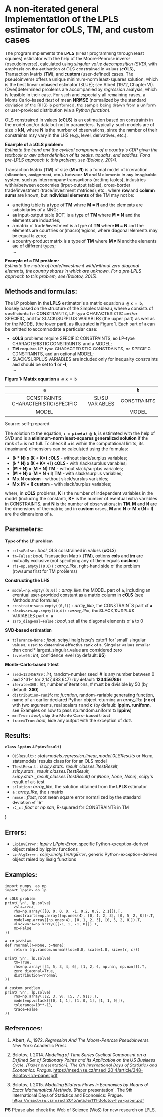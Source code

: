 # A non-iterated general implementation of the LPLS estimator for cOLS, TM, and custom cases

The program implements the **LPLS** (linear programming through least squares) estimator with the help of the Moore-Penrose inverse (pseudoinverse), calculated using *singular value decomposition (SVD)*, with emphasis on the estimation of OLS constrained in values (**cOLS**), Transaction Matrix (**TM**), and **custom** (user-defined) cases. The pseudoinverse offers a
unique minimum-norm least-squares solution, which is the best linear unbiased estimator (BLUE); see Albert (1972, Chapter VI). (Over)determined problems are accompanied by *regression* analysis, which is feasible in their case. For such and especially all remaining cases, a Monte Carlo-based
*ttest* of mean **NRMSE** (normalized by the standard deviation of the RHS) is performed, the sample being drawn from a uniform or user-provided distribution (via a *Python function*).

OLS constrained in values (**cOLS**) is an estimation based on constraints in the model and/or data but not in parameters. Typically, such models are of size ≤ **kN**, where **N** is the number of observations, since the number of their constraints may vary in the LHS (e.g., level, derivatives, etc.).

**Example of a cOLS problem:**  
*Estimate the trend and the cyclical component of a country's GDP given the textbook or any other definition of its peaks, troughs, and saddles. For a pre-LPLS approach to this problem, see (Bolotov, 2014).*

Transaction Matrix (**TM**) of size (**M x N**) is a formal model of interaction (allocation, assignment, etc.). between **M** and **N** elements in any imaginable system, such as intercompany transactions (netting tables), industries within/between economies (input-output tables), cross-border trade/investment (trade/investment matrices), etc., where **row** and **column sums** are known, but **individual elements** of the TM may not be:  

- a netting table is a type of **TM** where **M = N** and the elements are subsidiaries of a MNC;
- an input-output table (IOT) is a type of **TM** where **M = N** and the elements are industries;
- a matrix of trade/investment is a type of **TM** where **M = N** and the elements are countries or (macro)regions, where diagonal elements may be equal to zero;
- a country-product matrix is a type of **TM** where **M ≠ N** and the elements are of different types;  
...

**Example of a TM problem:**  
*Estimate the matrix of trade/investment with/without zero diagonal elements, the country shares in which are unknown. For a pre-LPLS approach to this problem, see (Bolotov, 2015).*

## Methods and formulas:
The LP problem in the **LPLS** estimator is a matrix equation **`a @ x = b`**, loosely based on the structure of the Simplex tableau, where **`a`** consists of coefficients for CONSTRAINTS, LP-type CHARACTERISTIC and/or SPECIFIC, and for SLACK/SURPLUS VARIABLES (the upper part) as well as for the MODEL (the lower part), as illustrated in Figure 1. Each part of **`a`** can be omitted to accommodate a particular case:  

- **cOLS** problems require SPECIFIC CONSTRAINTS, no LP-type CHARACTERISTIC CONSTRAINTS, and a MODEL;  
- **TM** requires LP-type CHARACTERISTIC CONSTRAINTS, no SPECIFIC CONSTRAINTS, and an optional MODEL;  
- SLACK/SURPLUS VARIABLES are included only for inequality constraints and should be set to **1** or **-1**;  
...

**Figure 1: Matrix equation `a @ x = b`**

| `a` || `b` |
| :-: |:-:| :-: |
| CONSTRAINTS: CHARACTERISTIC/SPECIFIC | SL/SU VARIABLES | CONSTRAINTS |
| MODEL || MODEL |

Source: self-prepared

The solution to the equation, **`x = pinv(a) @ b`**, is estimated with the help of SVD and is a **minimum-norm least-squares generalized solution** if the rank of **`a`** is not full. To check if **`a`** is within the computational limits, its (maximum) dimensions can be calculated using the formulas:  

- **(k \* N) x (K + K\*)** **cOLS** - without slack/surplus variables;
- **(k \* N) x (K + K\* + l)** **cOLS** - with slack/surplus variables;
- **(M + N) x (M \* N)** **TM** - without slack/surplus variables;
- **(M + N) x (M \* N + l**) **TM** - with slack/surplus variables;
- **M x N**  **custom** - without slack/surplus variables;
- **M x (N + l)** **custom** - with slack/surplus variables;

where, in **cOLS** problems, **K** is the number of independent variables in the model (including the constant), **K\*** is the number of eventual extra variables in CONSTRAINTS, and **N** is the number of observations; in **TM**, **M** and **N** are the dimensions of the matrix; and in **custom** cases, **M** and **N** or **M x (N + l)** are the dimensions of **`a`**.

## Parameters:
**Type of the LP problem**  

- `cols=False` : *bool*, OLS constrained in values (**cOLS**)  
- `tm=False` : *bool*, Transaction Matrix (**TM**), options **cols** and **tm** are mutually exclusive (not specifying any of them equals **custom**)  
- `rhs=np.empty((0,0))` : *array_like*, right-hand side of the problem (rowsums first for TM problems)

**Constructing the LHS**  

- `model=np.empty((0,0))` : *array_like*, the MODEL part of **`a`**, including an eventual user-provided constant as a matrix column in **cOLS** (see Methods and formulas)  
- `constraints=np.empty((0,0))` : *array_like*, the CONSTRAINTS part of **`a`**  
- `slackvars=np.empty((0,0))` : *array_like*, the SLACK/SURPLUS VARIABLES part of **`a`**  
- `zero_diagonal=False` : *bool*, set all the diagonal elements of **`a`** to 0  

**SVD-based estimation**  

- `tolerance=None` : *float*, scipy.linalg.lstsq's cutoff for `small' singular values; used to determine effective rank of a. Singular values smaller than cond \* largest_singular_value are considered zero
- `level=95` : *int*, confidence level (by default: **95**)

**Monte-Carlo-based t-test**  

- `seed=123456789` : *int*, random-number seed, # is any number between 0 and 2^31-1 (or 2,147,483,647) (by default: **123456789**) 
- `iterate=300` : *int*, number of iterations, # must be divisible by 50 (by default: **300**)  
- `distribution=runiform`: *fucntion*, random-variable generating function, name of an earlier declared Python object returning an *array_like* **(r x c)** with two arguments, real scalars **r** and **c** (by default: **lppinv.runiform**, see Examples on how to pass np.random.uniform to **lppinv**)  
- `mc=True` : *bool*, skip the Monte Carlo-based t-test  
- `trace=True`: *bool*, hide any output with the exception of dots

## Results:

**`class lppinv.LPpinvResult(`**  

- `OLSResults` : *statsmodels.regression.linear_model.OLSResults* or *None*, statsmodels' results class for for an OLS model  
- `TtestResult` : *(scipy.stats._result_classes.TtestResult, scipy.stats._result_classes.TtestResult, scipy.stats._result_classes.TtestResult)* or *(None, None, None)*, scipy's result of a t-test  
- `solution` : *array_like*, the solution obtained from the **LPLS** estimator  
- `a` : *array_like*, the **`a`** matrix  
- `nrmse` : *float*, root mean square error normalized by the standard deviation of **`b'**
- `r2_c` : *float* or *np.nan*, R-squared for CONSTRAINTS in TM  

**)**

## Errors:

- `LPpinvError` : *lppinv.LPpinvError*, specific Python-exception-derived object raised by lppinv functions  
- `LinAlgError` : *scipy.linalg.LinAlgError*, generic Python-exception-derived object raised by linalg functions  

## Examples:
```
import numpy  as np
import lppinv as lp

# cOLS problem
print('\n', lp.solve(
    cols=True,
    rhs=np.array([[0, 0, 0, 0, -1, 0.2, 0.9, 2.1]]).T,
    constraints=np.array([np.ones(4), [0, 1, 2, 3], [0, 5, 2, 8]]).T,
    model=np.array([np.ones(4), [0, 1, 2, 3], [0, 5, 2, 8]]).T,
    slackvars=np.array([[-1, 1, -1, 0]]).T,
    mc=False
))

# TM problem
def rnormal(r=None, c=None):
    return (np.random.normal(loc=0.0, scale=1.0, size=(r, c)))

print('\n', lp.solve(
    tm=True,
    rhs=np.array([[4, 5, 3, 4, 6], [1, 2, 0, np.nan, np.nan]]).T,
    zero_diagonal=True,
    distribution=rnormal
))

# custom problem
print('\n', lp.solve(
    rhs=np.array([[2, 3, 9], [5, 7, 9]]).T,
    model=np.vstack([[0, 1, 1], [1, 0, 1], [1, 1, 0]]),
    tolerance=10**-10,
    trace=False
))
```

## References:

1. Albert, A., 1972. *Regression And The Moore-Penrose Pseudoinverse.* New York: Academic Press.  

2. Bolotov, I. 2014. *Modeling of Time Series Cyclical Component on a Defined Set of Stationary Points and its Application on the US Business Cycle. [Paper presentation]. The 8th International Days of Statistics and Economics: Prague.* https://msed.vse.cz/msed_2014/article/348-Bolotov-Ilya-paper.pdf  

3. Bolotov, I. 2015. *Modeling Bilateral Flows in Economics by Means of Exact Mathematical Methods.* [Paper presentation]. The 9th International Days of Statistics and Economics: Prague. https://msed.vse.cz/msed_2015/article/111-Bolotov-Ilya-paper.pdf  

**PS** Please also check the Web of Science (WoS) for new research on LPLS.
